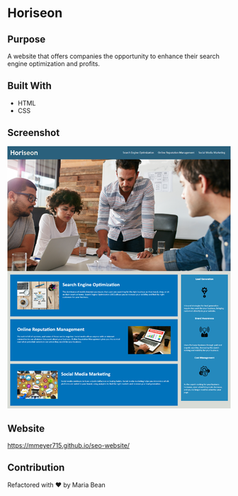 # Horiseon

## Purpose
A website that offers companies the opportunity to enhance their search engine optimization and profits.

## Built With
* HTML
* CSS

## Screenshot
![screenshot of Horiseon Website](./assets/images/Horiseon-Search-Engine-Optimization.png)

## Website
https://mmeyer715.github.io/seo-website/

## Contribution
Refactored with ❤️ by Maria Bean